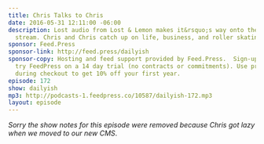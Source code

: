 ```yaml
---
title: Chris Talks to Chris
date: 2016-05-31 12:11:00 -06:00
description: Lost audio from Lost & Lemon makes it&rsquo;s way onto the Daily(ish)
  stream. Chris and Chris catch up on life, business, and roller skating pirate hats.
sponsor: Feed.Press
sponsor-link: http://feed.press/dailyish
sponsor-copy: Hosting and feed support provided by Feed.Press.  Sign-up today and
  try FeedPress on a 14 day trial (no contracts or commitments). Use promo code "dailyish"
  during checkout to get 10% off your first year.
episode: 172
show: dailyish
mp3: http://podcasts-1.feedpress.co/10587/dailyish-172.mp3
layout: episode
---
```


<em>Sorry the show notes for this episode were removed because Chris got lazy when we moved to our new CMS</em>.
